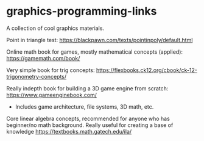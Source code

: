 # graphics-programming-links
A collection of cool graphics materials.

Point in triangle test:
https://blackpawn.com/texts/pointinpoly/default.html

Online math book for games, mostly mathematical concepts (applied): https://gamemath.com/book/

Very simple book for trig concepts: https://flexbooks.ck12.org/cbook/ck-12-trigonometry-concepts/

Really indepth book for building a 3D game engine from scratch: https://www.gameenginebook.com/
 - Includes game architecture, file systems, 3D math, etc.

Core linear algebra concepts, recommended for anyone who has beginner/no math background. Really useful for creating a base of knowledge
https://textbooks.math.gatech.edu/ila/
